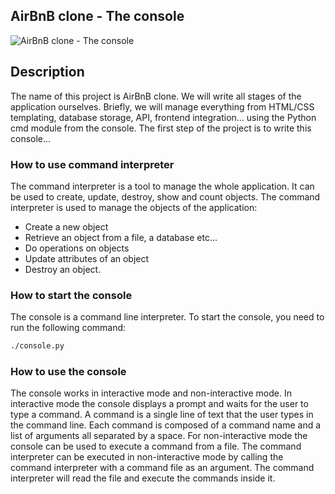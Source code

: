 ## AirBnB clone - The console
![AirBnB clone - The console](https://i.imgur.com/3v3v3ZV.png)
## Description
The name of this project is AirBnB clone. We will write all stages of the application ourselves. Briefly, we will manage everything from HTML/CSS templating, database storage, API, frontend integration... using the Python cmd module from the console. The first step of the project is to write this console...

### How to use command interpreter
The command interpreter is a tool to manage the whole application. It can be used to create, update, destroy, show and count objects. The command interpreter is used to manage the objects of the application:
- Create a new object
- Retrieve an object from a file, a database etc...
- Do operations on objects
- Update attributes of an object
- Destroy an object.

### How to start the console
The console is a command line interpreter. To start the console, you need to run the following command:
```sh
./console.py
```
### How to use the console
The console works in interactive mode and non-interactive mode. In interactive mode  the console displays a prompt and waits for the user to type a command. A command is a single line of text that the user types in the command line. Each command is composed of a command name and a list of arguments  all separated by a space. For non-interactive mode  the console can be used to execute a command from a file. The command interpreter can be executed in non-interactive mode by calling the command interpreter with a command file as an argument. The command interpreter will read the file and execute the commands inside it.
